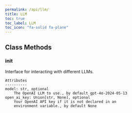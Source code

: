 ```yaml
---
permalink: /api/llm/
title: LLM
toc: true
toc_label: LLM
toc_icon: "fa-solid fa-plane"
---
```



## Class Methods


### __init__
Interface for interacting with different LLMs.

    Attributes
    ----------
    model: str, optional
        The OpenAI LLM to use., by default gpt-4o-2024-05-13
    open_ai_key: Union[str, None], optional
        Your OpenAI API key if it is not declared in an
        environment variable., by default None

